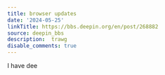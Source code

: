 ```yaml
---
title: browser updates
date: '2024-05-25'
linkTitle: https://bbs.deepin.org/en/post/268882
source: deepin_bbs
description:  trawg 
disable_comments: true
---
```

I have dee
